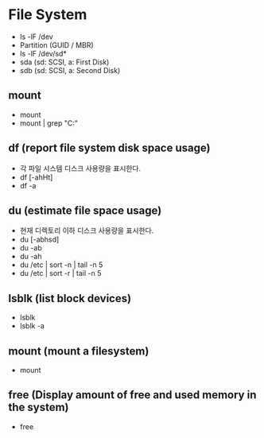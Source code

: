 # File System

- ls -lF /dev
- Partition (GUID / MBR)
- ls -lF /dev/sd*
- sda (sd: SCSI, a: First Disk)
- sdb (sd: SCSI, a: Second Disk)

## mount

- mount
- mount | grep "C:"

## df (report file system disk space usage)

- 각 파일 시스템 디스크 사용량을 표시한다.
- df [-ahHt]
- df -a

## du (estimate file space usage)

- 현재 디렉토리 이하 디스크 사용량을 표시한다.
- du [-abhsd]
- du -ab
- du -ah
- du /etc | sort -n | tail -n 5
- du /etc | sort -r | tail -n 5

## lsblk (list block devices)

- lsblk
- lsblk -a

## mount (mount a filesystem)

- mount

## free (Display amount of free and used memory in the system)

- free
